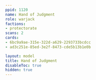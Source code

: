 ```yaml
---
ppid: 1120
name: Hand of Judgment
role: warjack
factions:
- protectorate
scans: 2
cards:
- 6bc9a9ae-315e-322d-a629-2293733bcdcc
- ad3c251e-85ed-3e2f-8473-cde5b13b1e0b

layout: model
title: Hand of Judgment
disableToc: true
hidden: true
---
```

